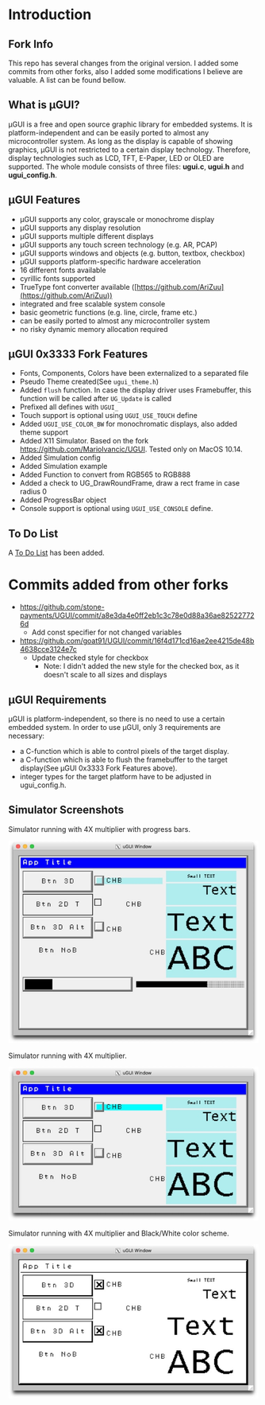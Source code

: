 # Introduction

## Fork Info
This repo has several changes from the original version. I added some commits from other forks, also I added some modifications I believe are valuable. A list can be found bellow.

## What is µGUI?
µGUI is a free and open source graphic library for embedded systems. It is platform-independent
and can be easily ported to almost any microcontroller system. As long as the display is capable
of showing graphics, µGUI is not restricted to a certain display technology. Therefore, display
technologies such as LCD, TFT, E-Paper, LED or OLED are supported. The whole module
consists of three files: **ugui.c**, **ugui.h** and **ugui_config.h**.

## µGUI Features
* µGUI supports any color, grayscale or monochrome display
* µGUI supports any display resolution
* µGUI supports multiple different displays
* µGUI supports any touch screen technology (e.g. AR, PCAP)
* µGUI supports windows and objects (e.g. button, textbox, checkbox)
* µGUI supports platform-specific hardware acceleration
* 16 different fonts available
* cyrillic fonts supported
* TrueType font converter available ([https://github.com/AriZuu](https://github.com/AriZuu))
* integrated and free scalable system console
* basic geometric functions (e.g. line, circle, frame etc.)
* can be easily ported to almost any microcontroller system
* no risky dynamic memory allocation required

## µGUI 0x3333 Fork Features
* Fonts, Components, Colors have been externalized to a separated file
* Pseudo Theme created(See `ugui_theme.h`)
* Added `flush` function. In case the display driver uses Framebuffer, this function will be called after `UG_Update` is called
* Prefixed all defines with `UGUI_`
* Touch support is optional using `UGUI_USE_TOUCH` define
* Added `UGUI_USE_COLOR_BW` for monochromatic displays, also added theme support
* Added X11 Simulator. Based on the fork https://github.com/MarioIvancic/UGUI. Tested only on MacOS 10.14.
* Added Simulation config
* Added Simulation example
* Added Function to convert from RGB565 to RGB888
* Added a check to UG_DrawRoundFrame, draw a rect frame in case radius 0
* Added ProgressBar object
* Console support is optional using `UGUI_USE_CONSOLE` define.

## To Do List
A [To Do List](TODO.md) has been added.

# Commits added from other forks

* https://github.com/stone-payments/UGUI/commit/a8e3da4e0ff2eb1c3c78e0d88a36ae825227726d
    * Add const specifier for not changed variables
* https://github.com/goat91/UGUI/commit/16f4d171cd16ae2ee4215de48b4638cce3124e7c
    * Update checked style for checkbox
        * Note: I didn't added the new style for the checked box, as it doesn't scale to all sizes and displays

## µGUI Requirements
µGUI is platform-independent, so there is no need to use a certain embedded system. In order to
use µGUI, only 3 requirements are necessary:
* a C-function which is able to control pixels of the target display.
* a C-function which is able to flush the framebuffer to the target display(See µGUI 0x3333 Fork Features above).
* integer types for the target platform have to be adjusted in ugui_config.h.

## Simulator Screenshots
Simulator running with 4X multiplier with progress bars.

![Alt text](/.github/simulator-rgb888-x2.jpg?raw=true "Multiplier 4X with Progress Bar")

Simulator running with 4X multiplier.

![Alt text](/.github/simulator-rgb888-x4.jpg?raw=true "Multiplier 4X")

Simulator running with 4X multiplier and Black/White color scheme.

![Alt text](/.github/simulator-bw-x4.jpg?raw=true "Multiplier 4X B/W")
